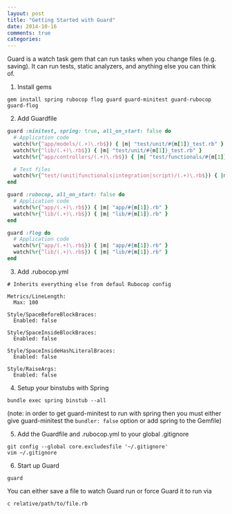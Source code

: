 ```yaml
---
layout: post
title: "Getting Started with Guard"
date: 2014-10-16
comments: true
categories:
---
```


Guard is a watch task gem that can run tasks when you change files (e.g. saving). It can run tests, static analyzers, and anything else you can think of.

1. Install gems

```
gem install spring rubocop flog guard guard-minitest guard-rubocop guard-flog
```


2. Add Guardfile

```ruby
guard :minitest, spring: true, all_on_start: false do
  # Application code
  watch(%r{^app/models/(.+)\.rb$}) { |m| "test/unit/#{m[1]}_test.rb" }
  watch(%r{^lib/(.+)\.rb$}) { |m| "test/unit/#{m[1]}_test.rb" }
  watch(%r{^app/controllers/(.+)\.rb$}) { |m| "test/functionals/#{m[1]}_test.rb" }

  # Test files
  watch(%r{^test/(unit|functionals|integration|script)/(.+)\.rb$}) { |m| "test/#{m[1]}/#{m[2]}.rb" }
end

guard :rubocop, all_on_start: false do
  # Application code
  watch(%r{^app/(.+)\.rb$}) { |m| "app/#{m[1]}.rb" }
  watch(%r{^lib/(.+)\.rb$}) { |m| "lib/#{m[1]}.rb" }
end

guard :flog do
  # Application code
  watch(%r{^app/(.+)\.rb$}) { |m| "app/#{m[1]}.rb" }
  watch(%r{^lib/(.+)\.rb$}) { |m| "lib/#{m[1]}.rb" }
end
```

3. Add .rubocop.yml

```
# Inherits everything else from defaul Rubocop config

Metrics/LineLength:
  Max: 100

Style/SpaceBeforeBlockBraces:
  Enabled: false

Style/SpaceInsideBlockBraces:
  Enabled: false

Style/SpaceInsideHashLiteralBraces:
  Enabled: false

Style/RaiseArgs:
  Enabled: false
```

4. Setup your binstubs with Spring

```
bundle exec spring binstub --all
```

(note: in order to get guard-minitest to run with spring then you must either give guard-minitest the `bundler: false` option or add spring to the Gemfile)

5. Add the Guardfile and .rubocop.yml to your global .gitignore

```
git config --global core.excludesfile '~/.gitignore'
vim ~/.gitignore
```

6. Start up Guard

```
guard
```

You can either save a file to watch Guard run or force Guard it to run via

```
c relative/path/to/file.rb
```
